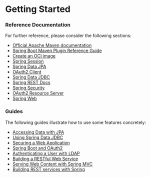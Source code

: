 # Getting Started

### Reference Documentation
For further reference, please consider the following sections:

* [Official Apache Maven documentation](https://maven.apache.org/guides/index.html)
* [Spring Boot Maven Plugin Reference Guide](https://docs.spring.io/spring-boot/docs/2.7.3/maven-plugin/reference/html/)
* [Create an OCI image](https://docs.spring.io/spring-boot/docs/2.7.3/maven-plugin/reference/html/#build-image)
* [Spring Session](https://docs.spring.io/spring-session/reference/)
* [Spring Data JPA](https://docs.spring.io/spring-boot/docs/2.7.3/reference/htmlsingle/#data.sql.jpa-and-spring-data)
* [OAuth2 Client](https://docs.spring.io/spring-boot/docs/2.7.3/reference/htmlsingle/#web.security.oauth2.client)
* [Spring Data JDBC](https://docs.spring.io/spring-boot/docs/2.7.3/reference/htmlsingle/#data.sql.jdbc)
* [Spring REST Docs](https://docs.spring.io/spring-restdocs/docs/current/reference/html5/)
* [Spring Security](https://docs.spring.io/spring-boot/docs/2.7.3/reference/htmlsingle/#web.security)
* [OAuth2 Resource Server](https://docs.spring.io/spring-boot/docs/2.7.3/reference/htmlsingle/#web.security.oauth2.server)
* [Spring Web](https://docs.spring.io/spring-boot/docs/2.7.3/reference/htmlsingle/#web)

### Guides
The following guides illustrate how to use some features concretely:

* [Accessing Data with JPA](https://spring.io/guides/gs/accessing-data-jpa/)
* [Using Spring Data JDBC](https://github.com/spring-projects/spring-data-examples/tree/master/jdbc/basics)
* [Securing a Web Application](https://spring.io/guides/gs/securing-web/)
* [Spring Boot and OAuth2](https://spring.io/guides/tutorials/spring-boot-oauth2/)
* [Authenticating a User with LDAP](https://spring.io/guides/gs/authenticating-ldap/)
* [Building a RESTful Web Service](https://spring.io/guides/gs/rest-service/)
* [Serving Web Content with Spring MVC](https://spring.io/guides/gs/serving-web-content/)
* [Building REST services with Spring](https://spring.io/guides/tutorials/rest/)

